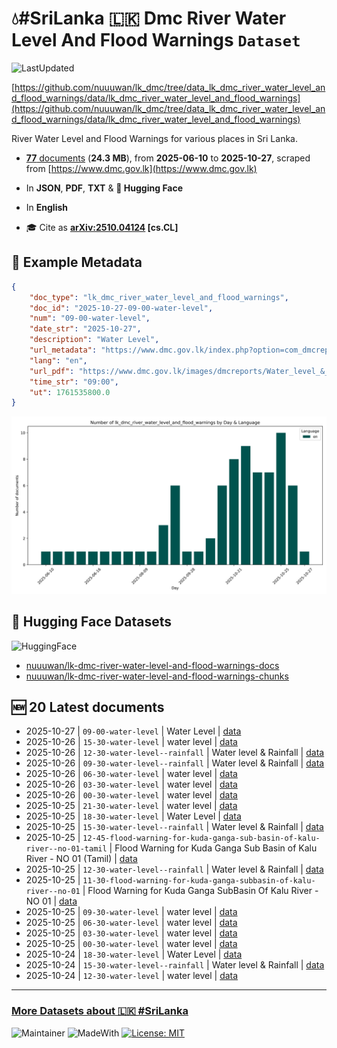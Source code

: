 # 💧#SriLanka 🇱🇰 Dmc River Water Level And Flood Warnings `Dataset`

![LastUpdated](https://img.shields.io/badge/last_updated-2025--10--27_11:43:44-green)

[https://github.com/nuuuwan/lk_dmc/tree/data_lk_dmc_river_water_level_and_flood_warnings/data/lk_dmc_river_water_level_and_flood_warnings](https://github.com/nuuuwan/lk_dmc/tree/data_lk_dmc_river_water_level_and_flood_warnings/data/lk_dmc_river_water_level_and_flood_warnings)

River Water Level and Flood Warnings for various places in Sri Lanka.

- [**77** documents](https://github.com/nuuuwan/lk_dmc/tree/data_lk_dmc_river_water_level_and_flood_warnings/data/lk_dmc_river_water_level_and_flood_warnings) (**24.3 MB**), from **2025-06-10** to **2025-10-27**, scraped from [https://www.dmc.gov.lk](https://www.dmc.gov.lk)

- In **JSON**, **PDF**, **TXT** & **🤗 Hugging Face**

- In **English**

- 🎓 Cite as **[arXiv:2510.04124](https://arxiv.org/abs/2510.04124) [cs.CL]**

## 📝 Example Metadata

```json
{
    "doc_type": "lk_dmc_river_water_level_and_flood_warnings",
    "doc_id": "2025-10-27-09-00-water-level",
    "num": "09-00-water-level",
    "date_str": "2025-10-27",
    "description": "Water Level",
    "url_metadata": "https://www.dmc.gov.lk/index.php?option=com_dmcreports&view=reports&Itemid=277&report_type_id=6&lang=en&limitstart=0",
    "lang": "en",
    "url_pdf": "https://www.dmc.gov.lk/images/dmcreports/Water_level_&_Rainfall_2025__1761539668.pdf",
    "time_str": "09:00",
    "ut": 1761535800.0
}
```

![Chart](https://raw.githubusercontent.com/nuuuwan/lk_dmc/refs/heads/data_lk_dmc_river_water_level_and_flood_warnings/data/lk_dmc_river_water_level_and_flood_warnings/docs_by_day_and_lang.png)

## 🤗 Hugging Face Datasets

![HuggingFace](https://img.shields.io/badge/-HuggingFace-FDEE21?style=for-the-badge&logo=HuggingFace)

- [nuuuwan/lk-dmc-river-water-level-and-flood-warnings-docs](https://huggingface.co/datasets/nuuuwan/lk-dmc-river-water-level-and-flood-warnings-docs)
- [nuuuwan/lk-dmc-river-water-level-and-flood-warnings-chunks](https://huggingface.co/datasets/nuuuwan/lk-dmc-river-water-level-and-flood-warnings-chunks)

## 🆕 20 Latest documents

- 2025-10-27 | `09-00-water-level` | Water Level | [data](https://github.com/nuuuwan/lk_dmc/tree/data_lk_dmc_river_water_level_and_flood_warnings/data/lk_dmc_river_water_level_and_flood_warnings/2020s/2025/2025-10-27-09-00-water-level)
- 2025-10-26 | `15-30-water-level` | water level | [data](https://github.com/nuuuwan/lk_dmc/tree/data_lk_dmc_river_water_level_and_flood_warnings/data/lk_dmc_river_water_level_and_flood_warnings/2020s/2025/2025-10-26-15-30-water-level)
- 2025-10-26 | `12-30-water-level--rainfall` | Water level & Rainfall | [data](https://github.com/nuuuwan/lk_dmc/tree/data_lk_dmc_river_water_level_and_flood_warnings/data/lk_dmc_river_water_level_and_flood_warnings/2020s/2025/2025-10-26-12-30-water-level--rainfall)
- 2025-10-26 | `09-30-water-level--rainfall` | Water level & Rainfall | [data](https://github.com/nuuuwan/lk_dmc/tree/data_lk_dmc_river_water_level_and_flood_warnings/data/lk_dmc_river_water_level_and_flood_warnings/2020s/2025/2025-10-26-09-30-water-level--rainfall)
- 2025-10-26 | `06-30-water-level` | water level | [data](https://github.com/nuuuwan/lk_dmc/tree/data_lk_dmc_river_water_level_and_flood_warnings/data/lk_dmc_river_water_level_and_flood_warnings/2020s/2025/2025-10-26-06-30-water-level)
- 2025-10-26 | `03-30-water-level` | water level | [data](https://github.com/nuuuwan/lk_dmc/tree/data_lk_dmc_river_water_level_and_flood_warnings/data/lk_dmc_river_water_level_and_flood_warnings/2020s/2025/2025-10-26-03-30-water-level)
- 2025-10-26 | `00-30-water-level` | water level | [data](https://github.com/nuuuwan/lk_dmc/tree/data_lk_dmc_river_water_level_and_flood_warnings/data/lk_dmc_river_water_level_and_flood_warnings/2020s/2025/2025-10-26-00-30-water-level)
- 2025-10-25 | `21-30-water-level` | water level | [data](https://github.com/nuuuwan/lk_dmc/tree/data_lk_dmc_river_water_level_and_flood_warnings/data/lk_dmc_river_water_level_and_flood_warnings/2020s/2025/2025-10-25-21-30-water-level)
- 2025-10-25 | `18-30-water-level` | Water Level | [data](https://github.com/nuuuwan/lk_dmc/tree/data_lk_dmc_river_water_level_and_flood_warnings/data/lk_dmc_river_water_level_and_flood_warnings/2020s/2025/2025-10-25-18-30-water-level)
- 2025-10-25 | `15-30-water-level--rainfall` | Water level & Rainfall | [data](https://github.com/nuuuwan/lk_dmc/tree/data_lk_dmc_river_water_level_and_flood_warnings/data/lk_dmc_river_water_level_and_flood_warnings/2020s/2025/2025-10-25-15-30-water-level--rainfall)
- 2025-10-25 | `12-45-flood-warning-for-kuda-ganga-sub-basin-of-kalu-river--no-01-tamil` | Flood Warning for Kuda Ganga Sub Basin of Kalu River - NO 01 (Tamil) | [data](https://github.com/nuuuwan/lk_dmc/tree/data_lk_dmc_river_water_level_and_flood_warnings/data/lk_dmc_river_water_level_and_flood_warnings/2020s/2025/2025-10-25-12-45-flood-warning-for-d9216af3)
- 2025-10-25 | `12-30-water-level--rainfall` | Water level & Rainfall | [data](https://github.com/nuuuwan/lk_dmc/tree/data_lk_dmc_river_water_level_and_flood_warnings/data/lk_dmc_river_water_level_and_flood_warnings/2020s/2025/2025-10-25-12-30-water-level--rainfall)
- 2025-10-25 | `11-30-flood-warning-for-kuda-ganga-subbasin-of-kalu-river--no-01` | Flood Warning for Kuda Ganga SubBasin Of Kalu River - NO 01 | [data](https://github.com/nuuuwan/lk_dmc/tree/data_lk_dmc_river_water_level_and_flood_warnings/data/lk_dmc_river_water_level_and_flood_warnings/2020s/2025/2025-10-25-11-30-flood-warning-for-b19f5eb9)
- 2025-10-25 | `09-30-water-level` | water level | [data](https://github.com/nuuuwan/lk_dmc/tree/data_lk_dmc_river_water_level_and_flood_warnings/data/lk_dmc_river_water_level_and_flood_warnings/2020s/2025/2025-10-25-09-30-water-level)
- 2025-10-25 | `06-30-water-level` | water level | [data](https://github.com/nuuuwan/lk_dmc/tree/data_lk_dmc_river_water_level_and_flood_warnings/data/lk_dmc_river_water_level_and_flood_warnings/2020s/2025/2025-10-25-06-30-water-level)
- 2025-10-25 | `03-30-water-level` | water level | [data](https://github.com/nuuuwan/lk_dmc/tree/data_lk_dmc_river_water_level_and_flood_warnings/data/lk_dmc_river_water_level_and_flood_warnings/2020s/2025/2025-10-25-03-30-water-level)
- 2025-10-25 | `00-30-water-level` | water level | [data](https://github.com/nuuuwan/lk_dmc/tree/data_lk_dmc_river_water_level_and_flood_warnings/data/lk_dmc_river_water_level_and_flood_warnings/2020s/2025/2025-10-25-00-30-water-level)
- 2025-10-24 | `18-30-water-level` | Water Level | [data](https://github.com/nuuuwan/lk_dmc/tree/data_lk_dmc_river_water_level_and_flood_warnings/data/lk_dmc_river_water_level_and_flood_warnings/2020s/2025/2025-10-24-18-30-water-level)
- 2025-10-24 | `15-30-water-level--rainfall` | Water level & Rainfall | [data](https://github.com/nuuuwan/lk_dmc/tree/data_lk_dmc_river_water_level_and_flood_warnings/data/lk_dmc_river_water_level_and_flood_warnings/2020s/2025/2025-10-24-15-30-water-level--rainfall)
- 2025-10-24 | `12-30-water-level` | water level | [data](https://github.com/nuuuwan/lk_dmc/tree/data_lk_dmc_river_water_level_and_flood_warnings/data/lk_dmc_river_water_level_and_flood_warnings/2020s/2025/2025-10-24-12-30-water-level)

---

### [More Datasets about 🇱🇰 #SriLanka](https://github.com/nuuuwan/lk_datasets)

![Maintainer](https://img.shields.io/badge/maintainer-nuuuwan-red)
![MadeWith](https://img.shields.io/badge/made_with-python-blue)
[![License: MIT](https://img.shields.io/badge/License-MIT-yellow.svg)](https://opensource.org/licenses/MIT)
